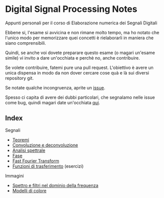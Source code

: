 # Digital Signal Processing Notes

Appunti personali per il corso di Elaborazione numerica dei Segnali Digitali

Ebbene si, l'esame si avvicina e non rimane molto tempo, ma ho notato che l'unico modo per memorizzare quei concetti è rielaborarli in maniera che siano comprensibili.

Quindi, se anche voi dovete preparare questo esame (o magari un'esame simile) vi invito a dare un'occhiata e perchè no, anche contribuire.

Se volete contribuire, fatemi pure una pull request. L'obiettivo è avere un unica dispensa in modo da non dover cercare cose quà e là sui diversi repository git.

Se notate qualche incongruenza, aprite un [issue](https://github.com/michelesr/dsp_notes/issues).

Spesso ci capita di avere dei dubbi particolari, che segnalamo nelle issue come bug, quindi magari date un'occhiata [qui](https://github.com/michelesr/dsp_notes/issues).

## Index

Segnali
- [Teoremi](theorems.md)
- [Convoluzione e deconvoluzione](conv_deconv.md)
- [Analisi spettrale](spectral_analysis.md)
- [Fase](phase.md)
- [Fast Fourier Transform](fft.md)
- [Funzioni di trasferimento](transfer_functions.md) (esercizi)

Immagini
- [Spettro e filtri nel dominio della frequenza](img_freq_filter.md)
- [Modelli di colore](color_models.md)
